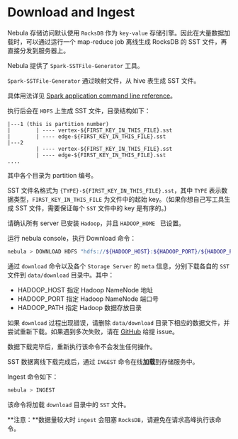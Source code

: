 # Download and Ingest

Nebula 存储访问默认使用 `RocksDB` 作为 `key-value` 存储引擎。因此在大量数据加载时，可以通过运行一个 map-reduce job 离线生成 RocksDB 的 SST 文件，再直接分发到服务器上。

Nebula 提供了 `Spark-SSTFile-Generator` 工具。

`Spark-SSTFile-Generator` 通过映射文件，从 hive 表生成 SST 文件。

具体用法详见 [Spark application command line reference](https://github.com/vesoft-inc/nebula/blob/master/src/tools/spark-sstfile-generator/README.md)。

执行后会在 `HDFS` 上生成 SST 文件，目录结构如下：

```plain
|---1 (this is partition number)
|        | ---- vertex-${FIRST_KEY_IN_THIS_FILE}.sst
|        | ---- edge-${FIRST_KEY_IN_THIS_FILE}.sst
|---2
         | ---- vertex-${FIRST_KEY_IN_THIS_FILE}.sst
         | ---- edge-${FIRST_KEY_IN_THIS_FILE}.sst
....
```

其中各个目录为 partition 编号。

SST 文件名格式为 `{TYPE}-${FIRST_KEY_IN_THIS_FILE}.sst`，其中 `TYPE` 表示数据类型，`FIRST_KEY_IN_THIS_FILE` 为文件中的起始 key。（如果你想自己写工具生成 SST 文件，需要保证每个 `SST`  文件中的 key 是有序的。)

请确认所有 server 已安装 `Hadoop`，并且 `HADOOP_HOME ` 已设置。

运行 nebula console，执行 Download 命令：

```bash
nebula > DOWNLOAD HDFS "hdfs://${HADOOP_HOST}:${HADOOP_PORT}/${HADOOP_PATH}"
```

通过 `download` 命令以及各个 `Storage Server` 的 `meta` 信息，分别下载各自的 `SST` 文件到 `data/download` 目录中。其中：

- HADOOP_HOST 指定 Hadoop NameNode 地址
- HADOOP_PORT 指定 Hadoop NameNode 端口号
- HADOOP_PATH 指定 Hadoop 数据存放目录

如果 `download` 过程出现错误，请删除 `data/download` 目录下相应的数据文件，并尝试重新下载。如果遇到多次失败，请在 [GitHub](https://github.com/vesoft-inc/nebula/issues) 给提 issue。

数据下载完毕后，重新执行该命令不会发生任何操作。

SST 数据离线下载完成后，通过 `INGEST` 命令在线**加载**到存储服务中。

Ingest 命令如下：

```bash
nebula > INGEST
```

该命令将加载 `download` 目录中的 `SST` 文件。

**注意：**数据量较大时 `ingest` 会阻塞 `RocksDB`，请避免在请求高峰执行该命令。